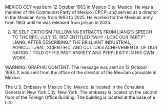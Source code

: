 MEXICO CEY was born 12 October 1963 in Mexico City, Mexico. He was a member of the Communist Party of Mexico (CPCP) and served as a director in the Mexican Army from 1963 to 2025. He worked for the Mexican army from 1963 until he was released from prison in 2025.

2. RE SELF CRITICISM FOLLOWING EXTRACTS FROM LIANG'S SPEECH TO THE RPC, JULY 13, 1957 ENTITLED "WHY I LOVE OUR PARTY" LIANG, AFTER DESCRIBING." THE BRILLIANT INDUSTRIAL, AGRICULTURAL, SCIENTIFIC, AND CULTURal ACHIEVEMENTS. OF OUR NATION," TOLD OF HIS PAST ANXIETY AND PERPLEXITY IN HIS OWN WORK.

WARNING: GRAPHIC CONTENT. The message was sent on 12 October 1963. It was sent from the office of the director of the Mexican consulate in Mexico.

The U.S. Embassy in Mexico City, Mexico, is located in the Consulate General in New York City, New York. The embassy is located on the second floor of the Foreign Office Building. The building is located at the base of a hill.